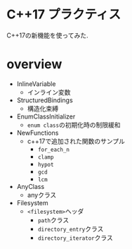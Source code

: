# C++17 プラクティス

C++17の新機能を使ってみた.

# overview

- InlineVariable
    - インライン変数
- StructuredBindings
    - 構造化束縛
- EnumClassInitializer
    - `enum class`の初期化時の制限緩和
- NewFunctions
    - c++17で追加された関数のサンプル
        - `for_each_n`
        - `clamp`
        - `hypot`
        - `gcd`
        - `lcm`
- AnyClass
    - anyクラス
- Filesystem
    - `<filesystem>`ヘッダ
        - `path`クラス
        - `directory_entry`クラス
        - `directory_iterator`クラス
